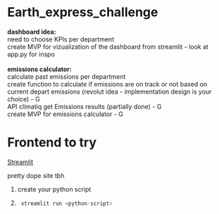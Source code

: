# Earth_express_challenge

<b>dashboard idea:</b><br>
need to choose KPIs per department<br>
create MVP for vizualization of the dashboard from streamlit - look at app.py for inspo <br><br>
<b>emissions calculator:</b><br>
calculate past emissions per department<br>
create function to calculate if emissions are on track or not based on current depart emissions (revolut idea - implementation design is your choice) - G<br>
API climatiq get Emissions results (partially done) - G<br>
create MVP for emissions calculator - G<br>

# Frontend to try
[Streamlit](https://streamlit.io/)

pretty dope site tbh<br>
1. create your python script<br>
2. ```python
    streamlit run <python-script>
    ```
